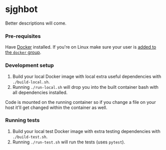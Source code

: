 sjghbot
=======

Better descriptions will come.

### Pre-requisites

Have [Docker](https://docs.docker.com/engine/installation/#desktop) installed.
If you're on Linux make sure your user is [added to the `docker` group](https://docs.docker.com/engine/installation/linux/linux-postinstall/#manage-docker-as-a-non-root-user).


### Development setup

1. Build your local Docker image with local extra useful dependencies with `./build-local.sh`.
2. Running `./run-local.sh` will drop you into the built container bash with all dependencies installed.

Code is mounted on the running container so if you change a file on your host it'll get changed within the
container as well.


### Running tests

1. Build your local test Docker image with extra testing dependencies with `./build-test.sh`.
2. Running `./run-test.sh` will run the tests (uses `pytest`).
